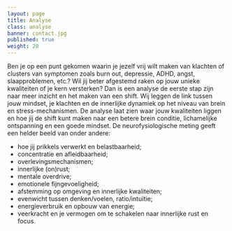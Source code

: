 ```yaml
---
layout: page
title: Analyse
class: analyse
banner: contact.jpg
published: true
weight: 20
---
```


Ben je op een punt gekomen waarin je jezelf vrij wilt maken van klachten of clusters van symptomen zoals burn out, depressie, ADHD, angst, slaapproblemen, etc.? Wil jij beter afgestemd raken op jouw unieke kwaliteiten of je kern versterken? Dan is een analyse de  eerste stap zijn naar meer inzicht en het maken van een shift. Wij leggen de link tussen jouw mindset, je klachten en de innerlijke dynamiek op het niveau van brein en stress-mechanismen. De analyse laat zien waar jouw kwaliteiten liggen en hoe jij de shift kunt maken naar een betere brein conditie, lichamelijke ontspanning en een goede mindset. De neurofysiologische meting geeft een helder beeld van onder andere:

* hoe jij prikkels verwerkt en belastbaarheid;
* concentratie en afleidbaarheid;
* overlevingsmechanismen;
* innerlijke (on)rust;
* mentale overdrive;
* emotionele fijngevoeligheid;
* afstemming op omgeving en innerlijke kwaliteiten;
* evenwicht tussen denken/voelen, ratio/intuïtie;
* energieverbruik en opbouw van energie;
* veerkracht en je vermogen om te schakelen naar innerlijke rust en focus.


